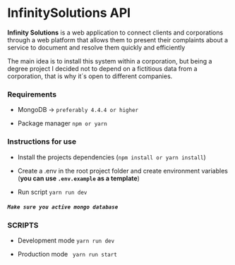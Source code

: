 # InfinitySolutions API

**Infinity Solutions** is a web application to connect clients and corporations through a web platform that allows them to present their complaints about a service to document and resolve them quickly and efficiently 

The main idea is to install this system within a corporation, but being a degree project I decided not to depend on a fictitious data from a corporation, that is why it´s open to different companies. 

### Requirements

- MongoDB -> `preferably 4.4.4 or higher`
 
- Package manager `npm or yarn`

### Instructions for use

- Install the projects dependencies (`npm install or yarn install`)

- Create a .env in the root project folder and create environment variables (**you can use `.env.example` as a template**)
    
- Run script `yarn run dev`

##### `Make sure you active mongo database`

### SCRIPTS

- Development mode `yarn run dev`

- Production mode ` yarn run start`
